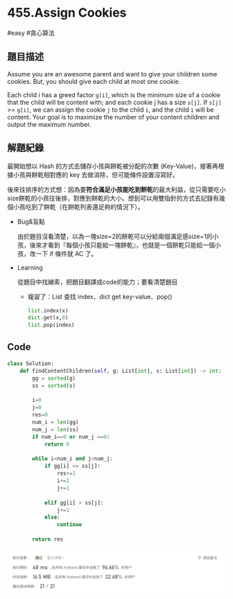 # 455.Assign Cookies

#easy #貪心算法



## 題目描述

Assume you are an awesome parent and want to give your children some cookies. But, you should give each child at most one cookie.

Each child i has a greed factor `g[i]`, which is the minimum size of a cookie that the child will be content with; and each cookie j has a size `s[j]`. If `s[j]` >= `g[i]`, we can assign the cookie `j` to the child `i`, and the child `i` will be content. Your goal is to maximize the number of your content children and output the maximum number.



## 解題紀錄

最開始想以 Hash 的方式去儲存小孩與餅乾被分配的次數 (Key-Value)，接著再根據小孩與餅乾相對應的 key 去做消除，但可能條件設置沒寫好。

後來往排序的方式想：因為要**符合滿足小孩能吃到餅乾**的最大利益，從只需要吃小size餅乾的小孩往後排，對應到餅乾的大小。想到可以用雙指針的方式去記錄有幾個小孩吃到了餅乾（在餅乾列表還足夠的情況下）。



* Bug&盲點

  由於題目沒看清楚，以為一塊size=2的餅乾可以分給兩個滿足感size=1的小孩，後來才看到『每個小孩只能給一塊餅乾』，也就是一個餅乾只能給一個小孩，改一下 if 條件就 AC 了。

* Learning 

  從題目中找線索，把題目翻譯成code的能力；要看清楚題目

  * 複習了：List 查找 index、dict get key-value、pop()

    ```python
    list.index(x)
    dict.get(x,0)
    list.pop(index)
    ```

    

## Code

```python
class Solution:
    def findContentChildren(self, g: List[int], s: List[int]) -> int:
        gg = sorted(g)
        ss = sorted(s)

        i=0
        j=0
        res=0
        num_i = len(gg)
        num_j = len(ss)
        if num_i==0 or num_j ==0:
            return 0

        while i<num_i and j<num_j:
            if gg[i] <= ss[j]:
                res+=1
                i+=1
                j+=1

            elif gg[i] > ss[j]:
                j+=1
            else:
                continue

        return res
```



![image-20230102110840566](https://github.com/youngmihuang/leetcode-python/blob/main/img/455.assign_cookies_ac.png)